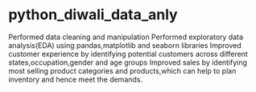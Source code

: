 # python_diwali_data_anly
Performed data cleaning and manipulation
Performed exploratory data analysis(EDA) using pandas,matplotlib and seaborn libraries
Improved customer experience by identifying potential customers across different states,occupation,gender and age groups
Improved sales by identifying most selling product categories and products,which can help to plan inventory and hence meet the demands.

